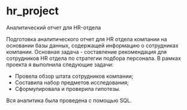 # hr_project
Аналитический отчет для HR-отдела

Подготовка аналитического отчет для HR отдела компании на основании базы данных, содержащей информацию о сотрудниках компании. Основная задача - составление рекомендация для сотрудников HR отдела по стратегии подбора персонала. В рамках проекта я выполнила следующие задачи:

 - Провела обзор штата сотрудников компании;
 - Составила набор предметов исследования;
 - Сформулировала и проверила гипотезы.

Вся аналитика была проведена с помощью SQL.

